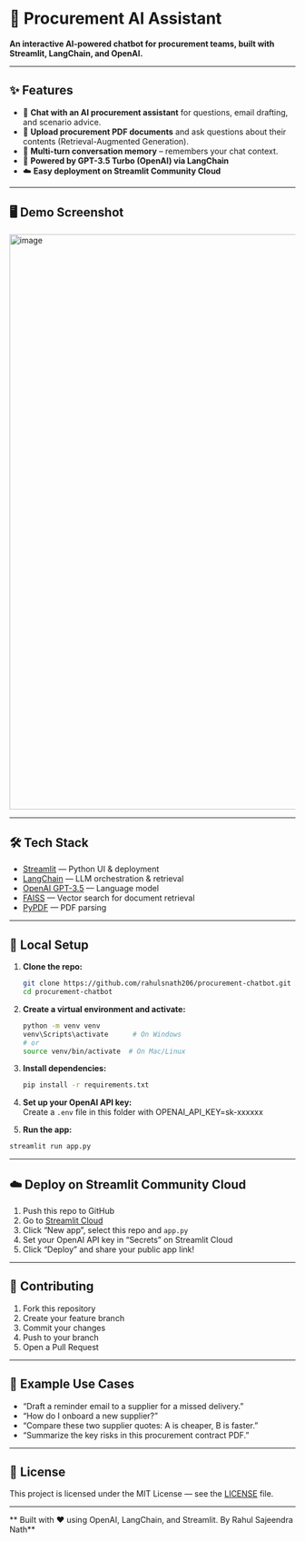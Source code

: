 # 🛒 Procurement AI Assistant

**An interactive AI-powered chatbot for procurement teams, built with Streamlit, LangChain, and OpenAI.**  

---

## ✨ Features

- 💬 **Chat with an AI procurement assistant** for questions, email drafting, and scenario advice.
- 📄 **Upload procurement PDF documents** and ask questions about their contents (Retrieval-Augmented Generation).
- 🧠 **Multi-turn conversation memory** – remembers your chat context.
- 🤖 **Powered by GPT-3.5 Turbo (OpenAI) via LangChain**
- ☁️ **Easy deployment on Streamlit Community Cloud**

---

## 🖥️ Demo Screenshot

<img width="1862" height="1013" alt="image" src="https://github.com/user-attachments/assets/f2f2b981-fe9e-4215-9017-f7fc003581bc" />


---

## 🛠 Tech Stack

- [Streamlit](https://streamlit.io/) — Python UI & deployment
- [LangChain](https://www.langchain.com/) — LLM orchestration & retrieval
- [OpenAI GPT-3.5](https://platform.openai.com/) — Language model
- [FAISS](https://github.com/facebookresearch/faiss) — Vector search for document retrieval
- [PyPDF](https://pypi.org/project/pypdf/) — PDF parsing

---

## 🚀 Local Setup

1. **Clone the repo:**
    ```bash
    git clone https://github.com/rahulsnath206/procurement-chatbot.git
    cd procurement-chatbot
    ```

2. **Create a virtual environment and activate:**
    ```bash
    python -m venv venv
    venv\Scripts\activate      # On Windows
    # or
    source venv/bin/activate  # On Mac/Linux
    ```

3. **Install dependencies:**
    ```bash
    pip install -r requirements.txt
    ```

4. **Set up your OpenAI API key:**  
   Create a `.env` file in this folder with OPENAI_API_KEY=sk-xxxxxx


5. **Run the app:**
 ```bash
 streamlit run app.py
 ```

---

## ☁️ Deploy on Streamlit Community Cloud

1. Push this repo to GitHub
2. Go to [Streamlit Cloud](https://streamlit.io/cloud)
3. Click “New app”, select this repo and `app.py`
4. Set your OpenAI API key in “Secrets” on Streamlit Cloud
5. Click “Deploy” and share your public app link!


---
## 🤝 Contributing

1. Fork this repository  
2. Create your feature branch  
3. Commit your changes  
4. Push to your branch  
5. Open a Pull Request  

---

## 📄 Example Use Cases

- “Draft a reminder email to a supplier for a missed delivery.”
- “How do I onboard a new supplier?”
- “Compare these two supplier quotes: A is cheaper, B is faster.”
- “Summarize the key risks in this procurement contract PDF.”

---

## 📄 License

This project is licensed under the MIT License — see the [LICENSE](LICENSE) file.

---

\*\* Built with ❤️ using OpenAI, LangChain, and Streamlit. By Rahul Sajeendra Nath\*\*



